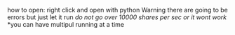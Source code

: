 how to open: right click and open with python
Warning there are going to be errors but just let it run 
 *do not go over 10000 shares  per sec or it wont work*
*you can have multipul running at a time
 
